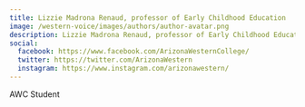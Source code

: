```yaml
---
title: Lizzie Madrona Renaud, professor of Early Childhood Education
image: /western-voice/images/authors/author-avatar.png
description: Lizzie Madrona Renaud, professor of Early Childhood Education
social:
  facebook: https://www.facebook.com/ArizonaWesternCollege/
  twitter: https://twitter.com/ArizonaWestern
  instagram: https://www.instagram.com/arizonawestern/
---
```


AWC Student